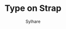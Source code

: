 ---
title: Type on Strap
github: https://github.com/Sylhare/Type-on-Strap
demo: https://sylhare.github.io/Type-on-Strap/
author: Sylhare
ssg:
  - Jekyll
cms:
  - No Cms
---